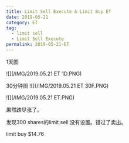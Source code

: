 ```yaml
---
title: Limit Sell Execute & Limit Buy ET
date: 2019-05-21
category: ET
tag:
  - limit sell
  - Limit Sell Execute
permalink: 2019-05-21-ET
---
```

1天图

![](/IMG/2019.05.21 ET 1D.PNG)

30分钟图
![](/IMG/2019.05.21 ET 30F.PNG)

![](/IMG/2019.05.21 ET.PNG)

果然跌尽涨了。

发现300 shares的limit sell 没有设置。错过了卖出。

limit buy $\$$14.76
